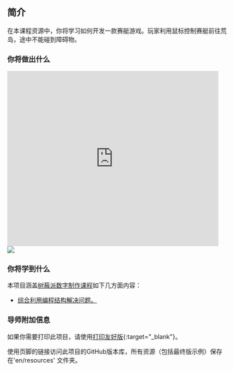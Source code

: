 ## 简介

在本课程资源中，你将学习如何开发一款赛艇游戏。玩家利用鼠标控制赛艇前往荒岛，途中不能碰到障碍物。

### 你将做出什么

<div class="scratch-preview">
  <iframe allowtransparency="true" width="485" height="402" src="https://scratch.mit.edu/projects/embed/63957956/?autostart=false" frameborder="0"></iframe>
  <img src="images/boat-final.png">
</div>

### 你将学到什么

本项目涵盖[树莓派数字制作课程](http://rpf.io/curriculum)如下几方面内容：

+ [综合利用编程结构解决问题。](https://www.raspberrypi.org/curriculum/programming/builder)

### 导师附加信息

如果你需要打印此项目，请使用[打印友好版](https://projects.raspberrypi.org/en/projects/boat-race/print){:target="_blank"}。

使用页脚的链接访问此项目的GitHub版本库，所有资源（包括最终版示例）保存在'en/resources' 文件夹。